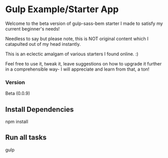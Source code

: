 # Gulp Example/Starter App

Welcome to the beta version of gulp-sass-bem starter I made to satisfy my current beginner's needs!

Needless to say but please note, this is NOT original content which I catapulted out of my head instantly.

This is an eclectic amalgam of various starters I found online. :)

Feel free to use it, tweak it, leave suggestions on how to upgrade it further in a comprehensible way- I will appreciate and learn from that, a ton!

### Version
Beta (0.0.9)

## Install Dependencies
npm install

## Run all tasks
gulp
